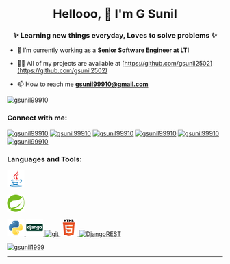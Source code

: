 <h1 align="center">Hellooo, 👋  I'm G Sunil</h1>
<h3 align="center">✨ Learning new things everyday, Loves to solve problems ✨</h3>

- 🔭 I’m currently working as a **Senior Software Engineer at LTI**  

- 👨‍💻 All of my projects are available at [https://github.com/gsunil2502](https://github.com/gsunil2502)

- 📫 How to reach me **gsunil99910@gmail.com**
 <img src="https://komarev.com/ghpvc/?username=gsunil99910&label=Profile%20views&color=0e75b6&style=flat" alt="gsunil99910" /> 
 
<h3 align="left">Connect with me:</h3>
<p align="left">
<a href="https://www.linkedin.com/in/sunil-g-sjec/" target="blank"><img align="center" src="https://raw.githubusercontent.com/rahuldkjain/github-profile-readme-generator/master/src/images/icons/Social/linked-in-alt.svg" alt="gsunil99910" height="30" width="40" /></a>
<a href="https://twitter.com/gsunil1999" target="blank"><img align="center" src="https://raw.githubusercontent.com/rahuldkjain/github-profile-readme-generator/master/src/images/icons/Social/twitter.svg" alt="gsunil99910" height="30" width="40" /></a>
<a href="https://leetcode.com/gsunil99/" target="blank"><img align="center" src="https://raw.githubusercontent.com/rahuldkjain/github-profile-readme-generator/master/src/images/icons/Social/leet-code.svg" alt="gsunil99910" height="30" width="40" /></a>
<a href="https://www.hackerrank.com/gsunil99910" target="blank"><img align="center" src="https://raw.githubusercontent.com/rahuldkjain/github-profile-readme-generator/master/src/images/icons/Social/hackerrank.svg" alt="gsunil99910" height="30" width="40" /></a>
<a href="https://www.hackerearth.com/@sunil1593" target="blank"><img align="center" src="https://raw.githubusercontent.com/rahuldkjain/github-profile-readme-generator/master/src/images/icons/Social/hackerearth.svg" alt="gsunil99910" height="30" width="40" /></a>
<a href="https://auth.geeksforgeeks.org/user/gsunil99910/" target="blank"><img align="center" src="https://raw.githubusercontent.com/rahuldkjain/github-profile-readme-generator/master/src/images/icons/Social/geeks-for-geeks.svg" alt="gsunil99910" height="30" width="40" /></a>
</p>

<h3 align="left">Languages and Tools:</h3>
<a href="https://www.java.com" target="_blank"> <img src="https://raw.githubusercontent.com/devicons/devicon/master/icons/java/java-original.svg" alt="java" width="40" height="40"/> </a>
<p align="left"> <a href="https://spring.io/" target="_blank"> <img src="https://raw.githubusercontent.com/devicons/devicon/master/icons/spring/spring-original.svg" alt="spring" width="40" height="40"/> </a> 
<p align="left"> <a href="https://www.python.org" target="_blank"> <img src="https://raw.githubusercontent.com/devicons/devicon/master/icons/python/python-original.svg" alt="python" width="40" height="40"/> </a> 
<a href="https://www.djangoproject.com/" target="_blank"> <img src="https://raw.githubusercontent.com/devicons/devicon/master/icons/django/django-original.svg" alt="django" width="40" height="40"/> </a> 
<a href="https://git-scm.com/" target="_blank"> <img src="https://www.vectorlogo.zone/logos/git-scm/git-scm-icon.svg" alt="git" width="40" height="40"/> </a> 
<a href="https://www.w3.org/html/" target="_blank"> <img src="https://raw.githubusercontent.com/devicons/devicon/master/icons/html5/html5-original-wordmark.svg" alt="html5" width="40" height="40"/> </a> 
<a href="https://www.django-rest-framework.org/" target="_blank"><img alt="DjangoREST" src="https://img.shields.io/badge/DJANGO-REST-ff1709?style=for-the-badge&logo=django&logoColor=white&color=ff1709&labelColor=gray"/> </a></p>
<p align="left"><a href="https://twitter.com/gsunil1999" target="blank"><img src="https://img.shields.io/twitter/follow/gsunil1999?logo=twitter&style=for-the-badge" alt="gsunil1999" /></a> </p>

<hr/>

